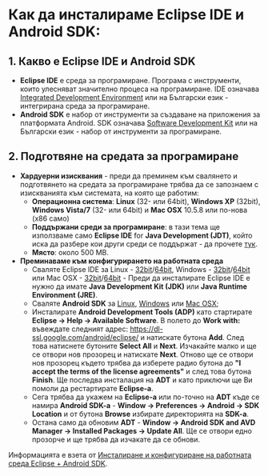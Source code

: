 # Как да инсталираме Eclipse IDE и Android SDK: #

## 1. Какво е Eclipse IDE и Android SDK ##
  * **Eclipse IDE** е среда за програмиране. Програма с инструменти, които улесняват значително процеса на програмиране. IDE означава [Integrated Development Environment](http://en.wikipedia.org/wiki/Integrated_development_environment) или на Български език - интегрирана среда за програмиране.
  * **Android SDK** е набор от инструменти за създаване на приложения за платформата Android. SDK означава [Software Development Kit](http://en.wikipedia.org/wiki/SDK) или на Български език - набор от инструменти за програмиране.

## 2. Подготвяне на средата за програмиране ##
  * **Хардуерни изисквания** - преди да преминем към свалянето и подготвянето на средата за програмиране трябва да се запознаем с изискванията към системата, на която ще работим:
    * **Операционна система**: **Linux** (32- или 64bit), **Windows XP** (32bit), **Windows Vista/7** (32- или 64bit) и **Mac OSX** 10.5.8 или по-нова (x86 само)
    * **Поддържани среди за програмиране**: в тази тема ще използваме само **Eclipse IDE** for **Java Development (JDT)**, който иска да разбере кои други среди се поддържат - да прочете [тук](http://developer.android.com/sdk/index.html).
    * **Място**: около 500 MB.
  * **Преминаваме към конфигурирането на работната среда**
    * Сваляте Eclipse IDE за Linux - [32bit](http://www.eclipse.org/downloads/download.php?file=/technology/epp/downloads/release/juno/SR1/eclipse-jee-juno-SR1-linux-gtk.tar.gz)/[64bit](http://www.eclipse.org/downloads/download.php?file=/technology/epp/downloads/release/juno/SR1/eclipse-jee-juno-SR1-linux-gtk-x86_64.tar.gz), Windows - [32bit](http://www.eclipse.org/downloads/download.php?file=/technology/epp/downloads/release/juno/SR1/eclipse-jee-juno-SR1-win32.zip)/[64bit](http://www.eclipse.org/downloads/download.php?file=/technology/epp/downloads/release/juno/SR1/eclipse-jee-juno-SR1-win32-x86_64.zip) или Mac OSX - [32bit](http://www.eclipse.org/downloads/download.php?file=/technology/epp/downloads/release/juno/SR1/eclipse-jee-juno-SR1-macosx-cocoa.tar.gz)/[64bit](http://www.eclipse.org/downloads/download.php?file=/technology/epp/downloads/release/juno/SR1/eclipse-jee-juno-SR1-macosx-cocoa-x86_64.tar.gz) - Преди да инсталирате Eclipse IDE е нужно да имате **Java Development Kit (JDK)** или **Java Runtime Environment (JRE)**.
    * Сваляте **Android SDK** за [Linux](http://dl.google.com/android/android-sdk_r20.0.3-linux.tgz), [Windows](http://dl.google.com/android/installer_r20.0.3-windows.exe) или [Mac OSX](http://dl.google.com/android/android-sdk_r20.0.3-macosx.zip);
    * Инсталирате **Android Development Tools (ADP)** като стартирате **Eclipse -> Help -> Available Software**. В полето до **Work with:** въвеждате следният адрес: https://dl-ssl.google.com/android/eclipse/ и натискате бутона **Add**. След това натиснете бутоните **Select All** и **Next**. Изчакайте малко и ще се отвори нов прозорец и натискате **Next**. Отново ще се отвори нов прозорец където трябва да изберете радио бутона до **"I accept the terms of the license agreements"** и след това бутона **Finish**. Ще последва инсталация на **ADT** и като приключи ще Ви помоли да рестартирате **Eclipse-a**.
    * Сега трябва да укажем на **Eclipse-a** или по-точно на **ADT** къде се намира **Android SDK-a** - **Window -> Preferences -> Android -> SDK Location** и от бутона **Browse** избирате директорията на **SDK-a**.
    * Остана само да обновим **ADT** - **Window -> Android SDK and AVD Manager -> Installed Packages -> Update All**. Ще се отвори едно прозорче и ще трябва да изчакате да се обнови.

Информацията е взета от [Инсталиране и конфигуриране на работната среда Eclipse + Android SDK](http://www.androidbg.com/forum/topic3379-instalirane-i-konfigurirane-na-rabotnata-sreda-eclipse-android-sdk.html).